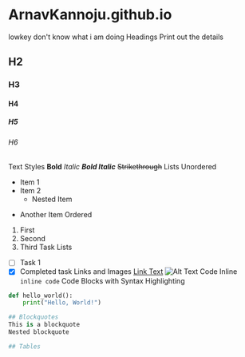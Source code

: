# ArnavKannoju.github.io
lowkey don't know what i am doing
Headings
Print out the details 
## H2
### H3
#### H4
##### H5
###### H6
Text Styles
**Bold**
*Italic*
***Bold Italic***
~~Strikethrough~~
Lists
Unordered
- Item 1
- Item 2
  - Nested Item
* Another Item
Ordered
1. First
2. Second
3. Third
Task Lists
- [ ] Task 1
- [x] Completed task
Links and Images
[Link Text](https://example.com)
![Alt Text](https://example.com/image.png)
Code
Inline
`inline code`
Code Blocks with Syntax Highlighting
```python
def hello_world():
    print("Hello, World!")

## Blockquotes
This is a blockquote
Nested blockquote

## Tables
